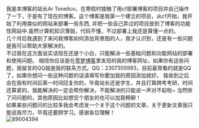    我是本博客的站长Ar Tonelico，在寒假时接触了用cf部署博客的项目并自己操作了一下，于是有了现在的博客。这个博客是我第一个建立的项目，从cf开始，我开始了利用类似的网站来部署一些东西,
并把一些自己弄过的项目放到了博客的功能性网站中.虽然计算机知识薄弱，代码不懂，不过部署上我还是算懂一点的。<br>
    几个月后我遇到了来问我博客如何添加背景图的人，我才认识到，还是有一些问题是我可以帮助大家解决的。<br>
    不过我在这方面说实话现在还是个小白，只能解决一些基础问题和功能网站的部署和使用问题。
相信你应该是在<a href=https://blog.16lab.io/>零梦博客</a>里发现的我的博客网址，如果你有这些问题，我留言的QQ就是我的联系方式。QQ：2307305993，目前最常看的就是QQ了，如果你想问一些这种问题的话请填写你要加我的原因添加就好。
我收到之后会在我有时间后第一时间回复你的，毕竟站长还是学生，并且打算跨考考研，时间还算紧的，我能解决的一定会帮你解决，不能解决的只能说一声对不起啦~
当然除了问问题的，其他原因比如想交个朋友的也可以加我畅聊！<br>
    如果某些问题问的比较多我会考虑发一个关于这个问题的文章，关于更新文章我只能说我尽力，毕竟还要顾学习。感谢各位理解！<br>
<img src=https://www.pixivcat.tk/img-original/img/2021/04/08/00/00/01/89004394_p0.jpg alt=89004394>
